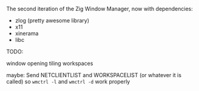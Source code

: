 The second iteration of the Zig Window Manager, now with dependencies:
- zlog (pretty awesome library)
- x11
- xinerama
- libc

TODO:

window opening tiling
workspaces

maybe: Send NETCLIENTLIST and WORKSPACELIST (or whatever it is called) so `wmctrl -l` and `wmctrl -d` work properly